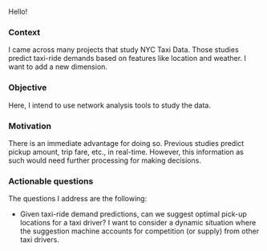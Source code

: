 Hello!

### Context
I came across many projects that study NYC Taxi Data.
Those studies predict taxi-ride demands based on features like location and weather. 
I want to add a new dimension. 

### Objective
Here, I intend to use network analysis tools to study the data. 

### Motivation
There is an immediate advantage for doing so. 
Previous studies predict pickup amount, trip fare, etc., in real-time. 
However, this information as such would need further processing for making decisions. 

### Actionable questions
The questions I address are the following:
- Given taxi-ride demand predictions, can we suggest optimal pick-up locations for a taxi driver? 
I want to consider a dynamic situation where the suggestion machine accounts for competition (or supply) from other taxi drivers. 
